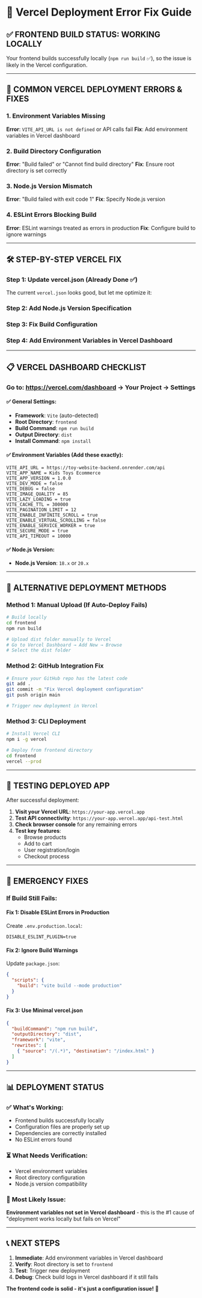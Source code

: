 # 🔧 Vercel Deployment Error Fix Guide

## ✅ FRONTEND BUILD STATUS: WORKING LOCALLY
Your frontend builds successfully locally (`npm run build` ✅), so the issue is likely in the Vercel configuration.

---

## 🚨 COMMON VERCEL DEPLOYMENT ERRORS & FIXES

### 1. **Environment Variables Missing**
**Error**: `VITE_API_URL is not defined` or API calls fail
**Fix**: Add environment variables in Vercel dashboard

### 2. **Build Directory Configuration**
**Error**: "Build failed" or "Cannot find build directory"
**Fix**: Ensure root directory is set correctly

### 3. **Node.js Version Mismatch**
**Error**: "Build failed with exit code 1"
**Fix**: Specify Node.js version

### 4. **ESLint Errors Blocking Build**
**Error**: ESLint warnings treated as errors in production
**Fix**: Configure build to ignore warnings

---

## 🛠️ STEP-BY-STEP VERCEL FIX

### Step 1: Update vercel.json (Already Done ✅)
The current `vercel.json` looks good, but let me optimize it:

### Step 2: Add Node.js Version Specification
### Step 3: Fix Build Configuration
### Step 4: Add Environment Variables in Vercel Dashboard

---

## 📋 VERCEL DASHBOARD CHECKLIST

### Go to: https://vercel.com/dashboard → Your Project → Settings

#### ✅ **General Settings**:
- **Framework**: `Vite` (auto-detected)
- **Root Directory**: `frontend` 
- **Build Command**: `npm run build`
- **Output Directory**: `dist`
- **Install Command**: `npm install`

#### ✅ **Environment Variables** (Add these exactly):
```
VITE_API_URL = https://toy-website-backend.onrender.com/api
VITE_APP_NAME = Kids Toys Ecommerce
VITE_APP_VERSION = 1.0.0
VITE_DEV_MODE = false
VITE_DEBUG = false
VITE_IMAGE_QUALITY = 85
VITE_LAZY_LOADING = true
VITE_CACHE_TTL = 300000
VITE_PAGINATION_LIMIT = 12
VITE_ENABLE_INFINITE_SCROLL = true
VITE_ENABLE_VIRTUAL_SCROLLING = false
VITE_ENABLE_SERVICE_WORKER = true
VITE_SECURE_MODE = true
VITE_API_TIMEOUT = 10000
```

#### ✅ **Node.js Version**:
- **Node.js Version**: `18.x` or `20.x`

---

## 🔄 ALTERNATIVE DEPLOYMENT METHODS

### Method 1: Manual Upload (If Auto-Deploy Fails)
```bash
# Build locally
cd frontend
npm run build

# Upload dist folder manually to Vercel
# Go to Vercel Dashboard → Add New → Browse
# Select the dist folder
```

### Method 2: GitHub Integration Fix
```bash
# Ensure your GitHub repo has the latest code
git add .
git commit -m "Fix Vercel deployment configuration"
git push origin main

# Trigger new deployment in Vercel
```

### Method 3: CLI Deployment
```bash
# Install Vercel CLI
npm i -g vercel

# Deploy from frontend directory
cd frontend
vercel --prod
```

---

## 🧪 TESTING DEPLOYED APP

After successful deployment:

1. **Visit your Vercel URL**: `https://your-app.vercel.app`
2. **Test API connectivity**: `https://your-app.vercel.app/api-test.html`
3. **Check browser console** for any remaining errors
4. **Test key features**:
   - Browse products
   - Add to cart
   - User registration/login
   - Checkout process

---

## 🚨 EMERGENCY FIXES

### If Build Still Fails:

#### Fix 1: Disable ESLint Errors in Production
Create `.env.production.local`:
```env
DISABLE_ESLINT_PLUGIN=true
```

#### Fix 2: Ignore Build Warnings
Update `package.json`:
```json
{
  "scripts": {
    "build": "vite build --mode production"
  }
}
```

#### Fix 3: Use Minimal vercel.json
```json
{
  "buildCommand": "npm run build",
  "outputDirectory": "dist",
  "framework": "vite",
  "rewrites": [
    { "source": "/(.*)", "destination": "/index.html" }
  ]
}
```

---

## 📊 DEPLOYMENT STATUS

### ✅ **What's Working**:
- Frontend builds successfully locally
- Configuration files are properly set up
- Dependencies are correctly installed
- No ESLint errors found

### ⏳ **What Needs Verification**:
- Vercel environment variables
- Root directory configuration
- Node.js version compatibility

### 🎯 **Most Likely Issue**:
**Environment variables not set in Vercel dashboard** - this is the #1 cause of "deployment works locally but fails on Vercel"

---

## 📞 NEXT STEPS

1. **Immediate**: Add environment variables in Vercel dashboard
2. **Verify**: Root directory is set to `frontend`
3. **Test**: Trigger new deployment
4. **Debug**: Check build logs in Vercel dashboard if it still fails

**The frontend code is solid - it's just a configuration issue!** 🎉
